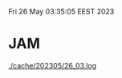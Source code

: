 Fri 26 May 03:35:05 EEST 2023
# JAM
<a href='./cache/202305/26_03.log'>./cache/202305/26_03.log</a>
